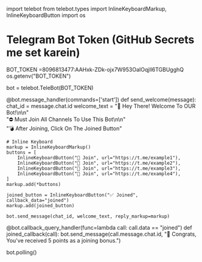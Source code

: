 import telebot
from telebot.types import InlineKeyboardMarkup, InlineKeyboardButton
import os

# Telegram Bot Token (GitHub Secrets me set karein)
BOT_TOKEN =8096813477:AAHxk-ZDk-ojx7W953OaIOqjll6TGBUgghQ os.getenv("BOT_TOKEN")

bot = telebot.TeleBot(BOT_TOKEN)

@bot.message_handler(commands=['start'])
def send_welcome(message):
    chat_id = message.chat.id
    welcome_text = "👋 Hey There! Welcome To OUR Bot!\n\n" \
                   "⛔ Must Join All Channels To Use This Bot\n\n" \
                   "💣 After Joining, Click On The Joined Button"
    
    # Inline Keyboard
    markup = InlineKeyboardMarkup()
    buttons = [
        InlineKeyboardButton("🔗 Join", url="https://t.me/example1"),
        InlineKeyboardButton("🔗 Join", url="https://t.me/example2"),
        InlineKeyboardButton("🔗 Join", url="https://t.me/example3"),
        InlineKeyboardButton("🔗 Join", url="https://t.me/example4"),
    ]
    markup.add(*buttons)

    joined_button = InlineKeyboardButton("✅ Joined", callback_data="joined")
    markup.add(joined_button)

    bot.send_message(chat_id, welcome_text, reply_markup=markup)

@bot.callback_query_handler(func=lambda call: call.data == "joined")
def joined_callback(call):
    bot.send_message(call.message.chat.id, "🎉 Congrats, You've received 5 points as a joining bonus.")

bot.polling()
